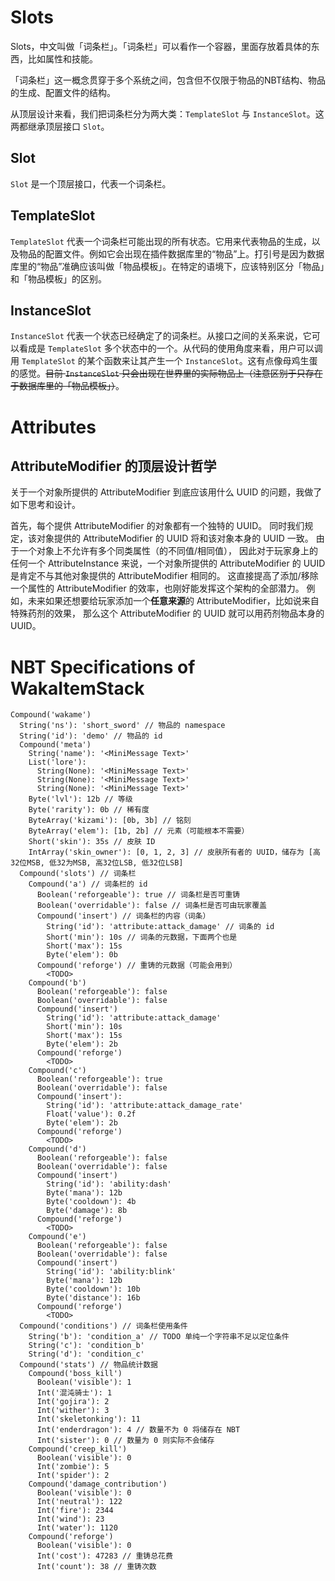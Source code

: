# Slots

Slots，中文叫做「词条栏」。「词条栏」可以看作一个容器，里面存放着具体的东西，比如属性和技能。

「词条栏」这一概念贯穿于多个系统之间，包含但不仅限于物品的NBT结构、物品的生成、配置文件的结构。

从顶层设计来看，我们把词条栏分为两大类：`TemplateSlot` 与 `InstanceSlot`。这两都继承顶层接口 `Slot`。

## Slot

`Slot` 是一个顶层接口，代表一个词条栏。

## TemplateSlot

`TemplateSlot` 代表一个词条栏可能出现的所有状态。它用来代表物品的生成，以及物品的配置文件。例如它会出现在插件数据库里的“物品”上。打引号是因为数据库里的“物品”准确应该叫做「物品模板」。在特定的语境下，应该特别区分「物品」和「物品模板」的区别。

## InstanceSlot

`InstanceSlot` 代表一个状态已经确定了的词条栏。从接口之间的关系来说，它可以看成是 `TemplateSlot` 多个状态中的一个。从代码的使用角度来看，用户可以调用 `TemplateSlot` 的某个函数来让其产生一个 `InstanceSlot`。这有点像母鸡生蛋的感觉。~~目前 `InstanceSlot` 只会出现在世界里的实际物品上（注意区别于只存在于数据库里的「物品模板」）~~。

# Attributes

## AttributeModifier 的顶层设计哲学

关于一个对象所提供的 AttributeModifier 到底应该用什么 UUID 的问题，我做了如下思考和设计。

首先，每个提供 AttributeModifier 的对象都有一个独特的 UUID。
同时我们规定，该对象提供的 AttributeModifier 的 UUID 将和该对象本身的 UUID 一致。
由于一个对象上不允许有多个同类属性（的不同值/相同值）， 因此对于玩家身上的任何一个 AttributeInstance 来说，一个对象所提供的
AttributeModifier 的 UUID 是肯定不与其他对象提供的 AttributeModifier 相同的。
这直接提高了添加/移除一个属性的 AttributeModifier 的效率，也刚好能发挥这个架构的全部潜力。
例如，未来如果还想要给玩家添加一个**任意来源**的 AttributeModifier，比如说来自特殊药剂的效果，
那么这个 AttributeModifier 的 UUID 就可以用药剂物品本身的 UUID。

# NBT Specifications of WakaItemStack

```
Compound('wakame')
  String('ns'): 'short_sword' // 物品的 namespace
  String('id'): 'demo' // 物品的 id
  Compound('meta')
    String('name'): '<MiniMessage Text>'
    List('lore'):
      String(None): '<MiniMessage Text>'
      String(None): '<MiniMessage Text>'
      String(None): '<MiniMessage Text>'
    Byte('lvl'): 12b // 等级
    Byte('rarity'): 0b // 稀有度
    ByteArray('kizami'): [0b, 3b] // 铭刻
    ByteArray('elem'): [1b, 2b] // 元素（可能根本不需要）
    Short('skin'): 35s // 皮肤 ID
    IntArray('skin_owner'): [0, 1, 2, 3] // 皮肤所有者的 UUID，储存为 [高32位MSB, 低32为MSB, 高32位LSB, 低32位LSB]
  Compound('slots') // 词条栏
    Compound('a') // 词条栏的 id
      Boolean('reforgeable'): true // 词条栏是否可重铸
      Boolean('overridable'): false // 词条栏是否可由玩家覆盖
      Compound('insert') // 词条栏的内容（词条）
        String('id'): 'attribute:attack_damage' // 词条的 id
        Short('min'): 10s // 词条的元数据，下面两个也是
        Short('max'): 15s
        Byte('elem'): 0b
      Compound('reforge') // 重铸的元数据（可能会用到）
        <TODO>
    Compound('b')
      Boolean('reforgeable'): false
      Boolean('overridable'): false
      Compound('insert')
        String('id'): 'attribute:attack_damage'
        Short('min'): 10s
        Short('max'): 15s
        Byte('elem'): 2b
      Compound('reforge')
        <TODO>
    Compound('c')
      Boolean('reforgeable'): true
      Boolean('overridable'): false
      Compound('insert'):
        String('id'): 'attribute:attack_damage_rate'
        Float('value'): 0.2f
        Byte('elem'): 2b
      Compound('reforge')
        <TODO>
    Compound('d')
      Boolean('reforgeable'): false
      Boolean('overridable'): false
      Compound('insert')
        String('id'): 'ability:dash'
        Byte('mana'): 12b
        Byte('cooldown'): 4b
        Byte('damage'): 8b
      Compound('reforge')
        <TODO>
    Compound('e')
      Boolean('reforgeable'): false
      Boolean('overridable'): false
      Compound('insert')
        String('id'): 'ability:blink'
        Byte('mana'): 12b
        Byte('cooldown'): 10b
        Byte('distance'): 16b
      Compound('reforge')
        <TODO>
  Compound('conditions') // 词条栏使用条件
    String('b'): 'condition_a' // TODO 单纯一个字符串不足以定位条件
    String('c'): 'condition_b'
    String('d'): 'condition_c'
  Compound('stats') // 物品统计数据
    Compound('boss_kill')
      Boolean('visible'): 1
      Int('混沌骑士'): 1
      Int('gojira'): 2
      Int('wither'): 3
      Int('skeletonking'): 11
      Int('enderdragon'): 4 // 数量不为 0 将储存在 NBT
      Int('sister'): 0 // 数量为 0 则实际不会储存
    Compound('creep_kill')
      Boolean('visible'): 0
      Int('zombie'): 5
      Int('spider'): 2
    Compound('damage_contribution')
      Boolean('visible'): 0
      Int('neutral'): 122
      Int('fire'): 2344
      Int('wind'): 23
      Int('water'): 1120
    Compound('reforge')
      Boolean('visible'): 0
      Int('cost'): 47283 // 重铸总花费
      Int('count'): 38 // 重铸次数
```
